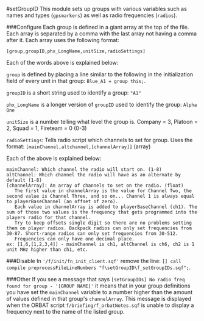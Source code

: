#setGroupID
This module sets up groups with various variables such as names and types (`gpsmarkers`) as well as radio frequencies (`radios`).

###Configure
Each group is defined in a giant array at the top of the file. Each array is separated by a comma with the last array not having a comma after it. Each array uses the following format:

`[group,groupID,phx_LongName,unitSize,radioSettings]`

Each of the words above is explained below:

`group` is defined by placing a line similar to the following in the initialization field of every unit in that group: `Blue_A1 = group this;`.

`groupID` is a short string used to identify a group: `"A1"`

`phx_LongName` is a longer version of `groupID` used to identify the group: `Alpha One`

`unitSize` is a number telling what level the group is. Company = 3, Platoon = 2, Squad = 1, Fireteam = 0 (0-3)

`radioSettings`: Tells radio script which channels to set for group. 
Uses the format: `[mainChannel,altchannel,[channelArray]]` (array)

Each of the above is explained below:

```
mainChannel: Which channel the radio will start on. (1-8)
altChannel: Which channel the radio will have as an alternate by default (1-8)
[channelArray]: An array of channels to set on the radio. (float)
   The first value in channelArray is the value for Channel Two, the second value is Channel Three, and so on... Channel 1 is always equal to playerBaseChannel (an offset of zero).
   Each value in channelArray is added to playerBaseChannel (ch1). The sum of those two values is the frequency that gets programmed into the players radio for that channel. 
   Try to keep offsets single digit so there are no problems setting them on player radios. Backpack radios can only set frequencies from 30-87. Short-range radios can only set frequencies from 30-512.
   Frequencies can only have one decimal place.
ex: [1,6,[1,2,3,4]] - mainChannel is ch1, altChannel is ch6, ch2 is 1 unit MHz higher than ch1, etc.
```
    
###Disable
In `'/f/init/fn_init_client.sqf'` remove the line: ```[] call compile preprocessFileLineNumbers "f\setGroupID\f_setGroupIDs.sqf";```.

###Other
If you see a message that says ```[setGroupIDs] No radio freq found for group - '[GROUP NAME]'``` it means that in your group definitions you have set the `mainChannel` variable to a number higher than the amount of values defined in that group's `channelArray`. This message is displayed when the ORBAT script `f/briefing/f_orbatNotes.sqf` is unable to display a frequency next to the name of the listed group.

